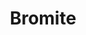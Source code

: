 ---
git: https://github.com/bromite/bromite
logohandle: bromite
sort: bromite
title: Bromite
website: https://www.bromite.org/
---